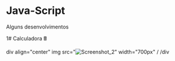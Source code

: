 # Java-Script
Alguns desenvolvimentos

1# Calculadora 🖩

 div align="center"
img src="![Screenshot_2](https://user-images.githubusercontent.com/78491224/208687393-d1d411ff-9c39-4b40-917d-f3dd2af4d0b9.png)" width="700px" /
/div


